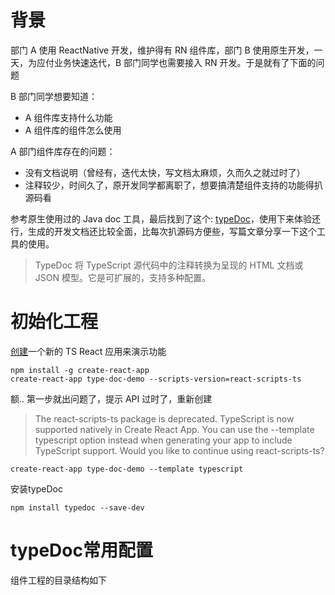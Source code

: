 # 背景

部门 A 使用 ReactNative 开发，维护得有 RN 组件库，部门 B 使用原生开发，一天，为应付业务快速迭代，B 部门同学也需要接入 RN 开发。于是就有了下面的问题

B 部门同学想要知道：

- A 组件库支持什么功能
- A 组件库的组件怎么使用

A 部门组件库存在的问题：

- 没有文档说明（曾经有，迭代太快，写文档太麻烦，久而久之就过时了）
- 注释较少，时间久了，原开发同学都离职了，想要搞清楚组件支持的功能得扒源码看

参考原生使用过的 Java doc 工具，最后找到了这个: [typeDoc](https://typedoc.org/guides/installation/)，使用下来体验还行，生成的开发文档还比较全面，比每次扒源码方便些，写篇文章分享一下这个工具的使用。

> TypeDoc 将 TypeScript 源代码中的注释转换为呈现的 HTML 文档或 JSON 模型。它是可扩展的，支持多种配置。

# 初始化工程

[创建](https://hub.fastgit.org/Microsoft/TypeScript-React-Starter#typescript-react-starter)一个新的 TS React 应用来演示功能

```
npm install -g create-react-app
create-react-app type-doc-demo --scripts-version=react-scripts-ts
```

额.. 第一步就出问题了，提示 API 过时了，重新创建

> The react-scripts-ts package is deprecated. TypeScript is now supported natively in Create React App. You can use the --template typescript option instead when generating your app to include TypeScript support. Would you like to continue using react-scripts-ts?

```
create-react-app type-doc-demo --template typescript
```

安装typeDoc
```
npm install typedoc --save-dev
```
# typeDoc常用配置

组件工程的目录结构如下